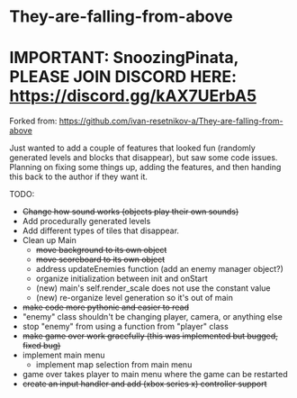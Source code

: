 # They-are-falling-from-above

# IMPORTANT: SnoozingPinata, PLEASE JOIN DISCORD HERE: https://discord.gg/kAX7UErbA5

Forked from: https://github.com/ivan-resetnikov-a/They-are-falling-from-above

Just wanted to add a couple of features that looked fun (randomly generated levels and blocks that disappear), but saw some code issues. 
Planning on fixing some things up, adding the features, and then handing this back to the author if they want it. 

TODO:
  * ~~Change how sound works (objects play their own sounds)~~
  * Add procedurally generated levels
  * Add different types of tiles that disappear.
  * Clean up Main
    * ~~move background to its own object~~
    * ~~move scoreboard to its own object~~
    * address updateEnemies function (add an enemy manager object?)
    * organize initialization between init and onStart
    * (new) main's self.render_scale does not use the constant value
    * (new) re-organize level generation so it's out of main
  * ~~make code more pythonic and easier to read~~
  * "enemy" class shouldn't be changing player, camera, or anything else
  * stop "enemy" from using a function from "player" class
  * ~~make game over work gracefully (this was implemented but bugged, fixed bug)~~
  * implement main menu
    * implement map selection from main menu
  * game over takes player to main menu where the game can be restarted
  * ~~create an input handler and add (xbox series x) controller support~~
